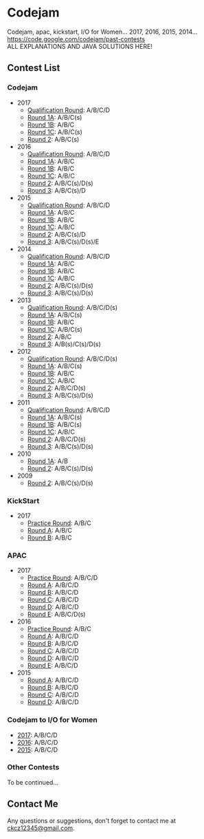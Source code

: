 # Codejam
Codejam, apac, kickstart, I/O for Women...  2017, 2016, 2015, 2014...  
https://code.google.com/codejam/past-contests  
ALL EXPLANATIONS AND JAVA SOLUTIONS HERE!

## Contest List

### Codejam
- 2017
  - [Qualification Round](codejam/2017/Qualification%20Round): A/B/C/D
  - [Round 1A](codejam/2017/Round1A): A/B/C(s)
  - [Round 1B](codejam/2017/Round1B): A/B/C
  - [Round 1C](codejam/2017/Round1C): A/B/C(s)
  - [Round 2](codejam/2017/Round2): A/B/C(s)
- 2016
  - [Qualification Round](codejam/2016/Qualification%20Round): A/B/C/D
  - [Round 1A](codejam/2016/Round1A): A/B/C
  - [Round 1B](codejam/2016/Round1B): A/B/C
  - [Round 1C](codejam/2016/Round1C): A/B/C
  - [Round 2](codejam/2016/Round2): A/B/C(s)/D(s)
  - [Round 3](codejam/2016/Round3): A/B/C(s)/D
- 2015
  - [Qualification Round](codejam/2015/Qualification%20Round): A/B/C/D
  - [Round 1A](codejam/2015/Round1A): A/B/C
  - [Round 1B](codejam/2015/Round1B): A/B/C
  - [Round 1C](codejam/2015/Round1C): A/B/C
  - [Round 2](codejam/2015/Round2): A/B/C(s)/D
  - [Round 3](codejam/2015/Round3): A/B/C(s)/D(s)/E
- 2014
  - [Qualification Round](codejam/2014/Qualification%20Round): A/B/C/D
  - [Round 1A](codejam/2014/Round1A): A/B/C
  - [Round 1B](codejam/2014/Round1B): A/B/C
  - [Round 1C](codejam/2014/Round1C): A/B/C
  - [Round 2](codejam/2014/Round2): A/B/C(s)/D(s)
  - [Round 3](codejam/2014/Round3): A/B/C(s)/D(s)
- 2013
  - [Qualification Round](codejam/2013/Qualification%20Round): A/B/C/D(s)
  - [Round 1A](codejam/2013/Round1A): A/B/C(s)
  - [Round 1B](codejam/2013/Round1B): A/B/C
  - [Round 1C](codejam/2013/Round1C): A/B/C(s)
  - [Round 2](codejam/2013/Round2): A/B/C
  - [Round 3](codejam/2013/Round3): A/B(s)/C(s)/D(s)
- 2012
  - [Qualification Round](codejam/2012/Qualification%20Round): A/B/C/D(s)
  - [Round 1A](codejam/2012/Round1A): A/B/C(s)
  - [Round 1B](codejam/2012/Round1B): A/B/C
  - [Round 1C](codejam/2012/Round1C): A/B/C
  - [Round 2](codejam/2012/Round2): A/B/C/D(s)
  - [Round 3](codejam/2012/Round3): A/B/C(s)/D(s)
- 2011
  - [Qualification Round](codejam/2011/Qualification%20Round): A/B/C/D
  - [Round 1A](codejam/2011/Round1A): A/B/C(s)
  - [Round 1B](codejam/2011/Round1B): A/B/C(s)
  - [Round 1C](codejam/2011/Round1C): A/B/C
  - [Round 2](codejam/2011/Round2): A/B/C/D(s)
  - [Round 3](codejam/2011/Round3): A/B/C(s)/D(s)
- 2010
  - [Round 1A](codejam/2010/Round1A): A/B
  - [Round 2](codejam/2010/Round2): A/B/C(s)/D(s)
- 2009
  - [Round 2](codejam/2009/Round2): A/B/C(s)/D(s)

### KickStart
- 2017
  - [Practice Round](kickstart/2017/Practice%20Round): A/B/C
  - [Round A](kickstart/2017/RoundA): A/B/C
  - [Round B](kickstart/2017/RoundB): A/B/C

### APAC
- 2017
  - [Practice Round](apac/2017/Practice%20Round): A/B/C/D
  - [Round A](apac/2017/RoundA): A/B/C/D
  - [Round B](apac/2017/RoundB): A/B/C/D
  - [Round C](apac/2017/RoundC): A/B/C/D
  - [Round D](apac/2017/RoundD): A/B/C/D
  - [Round E](apac/2017/RoundE): A/B/C/D(s)
- 2016
  - [Practice Round](apac/2016/Practice%20Round): A/B/C
  - [Round A](apac/2016/RoundA): A/B/C/D
  - [Round B](apac/2016/RoundB): A/B/C/D
  - [Round C](apac/2016/RoundC): A/B/C/D
  - [Round D](apac/2016/RoundD): A/B/C/D
  - [Round E](apac/2016/RoundE): A/B/C/D
- 2015
  - [Round A](apac/2015/RoundA): A/B/C/D
  - [Round B](apac/2015/RoundB): A/B/C/D
  - [Round C](apac/2015/RoundC): A/B/C/D
  - [Round D](apac/2015/RoundD): A/B/C/D
  
### Codejam to I/O for Women
- [2017](IO%20for%20Women/2017): A/B/C/D
- [2016](IO%20for%20Women/2016): A/B/C/D
- [2015](IO%20for%20Women/2015): A/B/C/D

### Other Contests
To be continued...

## Contact Me
Any questions or suggestions, don't forget to contact me at
 [ckcz12345@gmail.com](mailto:ckcz12345@gmail.com).
